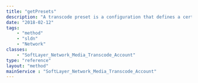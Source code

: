 ```yaml
---
title: "getPresets"
description: "A transcode preset is a configuration that defines a certain media output. This method returns an array of transcoding preset objects supported by SoftLayer's Transcode server. Each [SoftLayer_Container_Network_Media_Transcode_Preset](/reference/datatypes/SoftLayer_Container_Network_Media_Transcode_Preset) contains a GUID property. You will need a GUID string when you create a new transcode job. "
date: "2018-02-12"
tags:
    - "method"
    - "sldn"
    - "Network"
classes:
    - "SoftLayer_Network_Media_Transcode_Account"
type: "reference"
layout: "method"
mainService : "SoftLayer_Network_Media_Transcode_Account"
---
```

